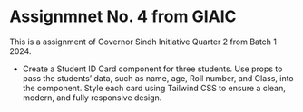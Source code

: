 # Assignmnet No. 4 from GIAIC

This is a assignment of Governor Sindh Initiative Quarter 2 from Batch 1 2024.

- Create a Student ID Card component for three students. Use props to pass the students’ data, such as name, age, Roll number, and Class, into the component. Style each card using Tailwind CSS to ensure a clean, modern, and fully responsive design.
